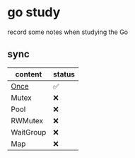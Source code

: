 # go study
record some notes when studying the Go

## sync
| content                     | status |
| --------------------------- | ------ |
| [Once](sync/once/README.md) | ✅     |
| Mutex                       | ❌     |
| Pool                        | ❌     |
| RWMutex                     | ❌     |
| WaitGroup                   | ❌     |
| Map                         | ❌     |
